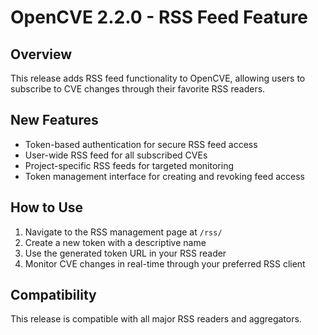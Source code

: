 # OpenCVE 2.2.0 - RSS Feed Feature

## Overview
This release adds RSS feed functionality to OpenCVE, allowing users to subscribe to CVE changes through their favorite RSS readers.

## New Features
- Token-based authentication for secure RSS feed access
- User-wide RSS feed for all subscribed CVEs
- Project-specific RSS feeds for targeted monitoring
- Token management interface for creating and revoking feed access

## How to Use
1. Navigate to the RSS management page at `/rss/`
2. Create a new token with a descriptive name
3. Use the generated token URL in your RSS reader
4. Monitor CVE changes in real-time through your preferred RSS client

## Compatibility
This release is compatible with all major RSS readers and aggregators.